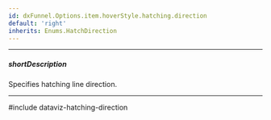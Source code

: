 ```yaml
---
id: dxFunnel.Options.item.hoverStyle.hatching.direction
default: 'right'
inherits: Enums.HatchDirection
---
```

---
##### shortDescription
Specifies hatching line direction.

---
#include dataviz-hatching-direction
